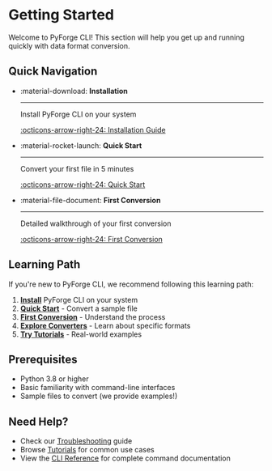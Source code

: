 # Getting Started

Welcome to PyForge CLI! This section will help you get up and running quickly with data format conversion.

## Quick Navigation

<div class="grid cards" markdown>

-   :material-download: **Installation**

    ---

    Install PyForge CLI on your system

    [:octicons-arrow-right-24: Installation Guide](installation.md)

-   :material-rocket-launch: **Quick Start**

    ---

    Convert your first file in 5 minutes

    [:octicons-arrow-right-24: Quick Start](quick-start.md)

-   :material-file-document: **First Conversion**

    ---

    Detailed walkthrough of your first conversion

    [:octicons-arrow-right-24: First Conversion](first-conversion.md)

</div>

## Learning Path

If you're new to PyForge CLI, we recommend following this learning path:

1. **[Install](installation.md)** PyForge CLI on your system
2. **[Quick Start](quick-start.md)** - Convert a sample file
3. **[First Conversion](first-conversion.md)** - Understand the process
4. **[Explore Converters](../converters/index.md)** - Learn about specific formats
5. **[Try Tutorials](../tutorials/index.md)** - Real-world examples

## Prerequisites

- Python 3.8 or higher
- Basic familiarity with command-line interfaces
- Sample files to convert (we provide examples!)

## Need Help?

- Check our [Troubleshooting](../tutorials/troubleshooting.md) guide
- Browse [Tutorials](../tutorials/index.md) for common use cases
- View the [CLI Reference](../reference/cli-reference.md) for complete command documentation